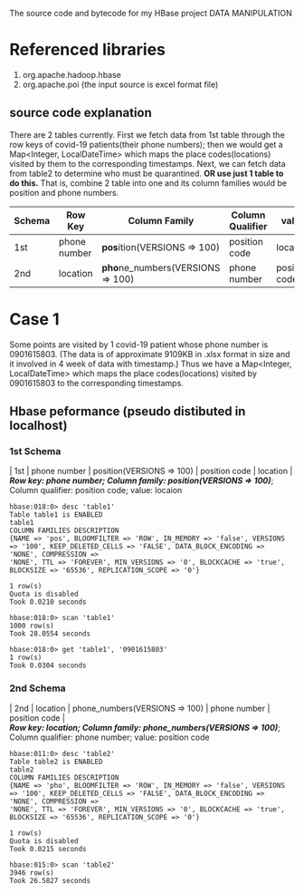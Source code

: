 The source code and bytecode for my HBase project DATA MANIPULATION

# Referenced libraries
1. org.apache.hadoop.hbase
2. org.apache.poi (the input source is excel format file)

## source code explanation
There are 2 tables currently. First we fetch data from 1st table through the row keys of covid-19 patients(their phone numbers); then we would get a Map<Integer, LocalDateTime> which maps the place codes(locations) visited by them to the corresponding timestamps. Next, we can fetch data from table2 to determine who must be quarantined. **OR use just 1 table to do this.** That is, combine 2 table into one and its column families would be position and phone numbers.

| Schema | Row Key | Column Family | Column Qualifier | value |
| --- | --- | --- | --- | --- |
| 1st | phone number | **pos**ition(VERSIONS => 100) | position code | location |
| 2nd | location | **pho**ne_numbers(VERSIONS => 100) | phone number | position code |

# Case 1
Some points are visited by 1 covid-19 patient whose phone number is 0901615803. (The data is of approximate 9109KB in .xlsx format in size and it involved in 4 week of data with timestamp.) Thus we have a Map<Integer, LocalDateTime> which maps the place codes(locations) visited by 0901615803 to the corresponding timestamps.

## Hbase peformance (pseudo distibuted in localhost)
### 1st Schema
| 1st | phone number | position(VERSIONS => 100) | position code | location |  
***Row key: phone number; Column family: position(VERSIONS => 100)***; Column qualifier: position code; value: locaion
```
hbase:018:0> desc 'table1'
Table table1 is ENABLED
table1
COLUMN FAMILIES DESCRIPTION
{NAME => 'pos', BLOOMFILTER => 'ROW', IN_MEMORY => 'false', VERSIONS => '100', KEEP_DELETED_CELLS => 'FALSE', DATA_BLOCK_ENCODING => 'NONE', COMPRESSION =>
'NONE', TTL => 'FOREVER', MIN_VERSIONS => '0', BLOCKCACHE => 'true', BLOCKSIZE => '65536', REPLICATION_SCOPE => '0'}

1 row(s)
Quota is disabled
Took 0.0210 seconds
```
```
hbase:018:0> scan 'table1'
1000 row(s)
Took 28.0554 seconds
```
```
hbase:018:0> get 'table1', '0901615803'
1 row(s)
Took 0.0304 seconds
```
### 2nd Schema
| 2nd | location | phone_numbers(VERSIONS => 100) | phone number | position code |  
***Row key: location; Column family: phone_numbers(VERSIONS => 100)***; Column qualifier: phone number; value: position code
```
hbase:011:0> desc 'table2'
Table table2 is ENABLED
table2
COLUMN FAMILIES DESCRIPTION
{NAME => 'pho', BLOOMFILTER => 'ROW', IN_MEMORY => 'false', VERSIONS => '100', KEEP_DELETED_CELLS => 'FALSE', DATA_BLOCK_ENCODING => 'NONE', COMPRESSION =>
'NONE', TTL => 'FOREVER', MIN_VERSIONS => '0', BLOCKCACHE => 'true', BLOCKSIZE => '65536', REPLICATION_SCOPE => '0'}

1 row(s)
Quota is disabled
Took 0.0215 seconds
```
```
hbase:015:0> scan 'table2'
3946 row(s)
Took 26.5827 seconds
```
```
```
